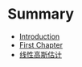 # Summary

* [Introduction](README.md)
* [First Chapter](chapter1.md)
* [线性高斯估计](xian_xing_gao_si_gu_ji.md)

